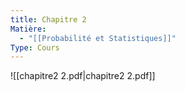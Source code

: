 ```yaml
---
title: Chapitre 2
Matière:
  - "[[Probabilité et Statistiques]]"
Type: Cours
---
```

![[chapitre2 2.pdf|chapitre2 2.pdf]]